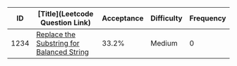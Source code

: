 |ID|[Title](Leetcode Question Link)|Acceptance|Difficulty|Frequency|
|----|-----|----|---|---|
|1234|[Replace the Substring for Balanced String]( https://leetcode.com/problems/replace-the-substring-for-balanced-string)|33.2%|Medium|0|
